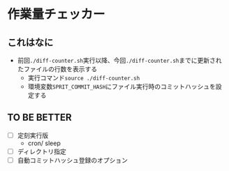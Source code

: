 # 作業量チェッカー
## これはなに
- 前回`./diff-counter.sh`実行以降、今回`./diff-counter.sh`までに更新されたファイルの行数を表示する
  - 実行コマンド`source ./diff-counter.sh`
  - 環境変数`SPRIT_COMMIT_HASH`にファイル実行時のコミットハッシュを設定する

## TO BE BETTER
-[ ] 定刻実行版
  - cron/ sleep
-[ ] ディレクトリ指定
-[ ] 自動コミットハッシュ登録のオプション
